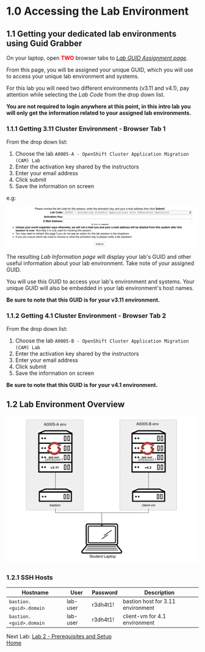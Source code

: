 <a id="markdown-accessing-lab-environment" name="accessing-lab-environment"></a>
# 1.0 Accessing the Lab Environment

## 1.1 Getting your dedicated lab environments using Guid Grabber

On your laptop, open <span style="color:red">**TWO**</span> browser tabs to [*Lab GUID Assignment page*](https://www.opentlc.com/gg/gg.cgi?profile=generic_tester).

From this page, you will be assigned your unique GUID, which you will use to access your unique lab environment and systems.

For this lab you will need two different environments (v3.11 and v4.1), pay attention while selecting the *Lab Code* from the drop down list.

**You are not required to login anywhere at this point, in this intro lab you will only get the information related to your assigned lab environments.**

### 1.1.1 Getting 3.11 Cluster Environment - Browser Tab 1

From the drop down list:

1. Choose the lab `A0005-A - OpenShift Cluster Application Migration (CAM) Lab`
2. Enter the activation key shared by the instructors
3. Enter your email address
4. Click submit
5. Save the information on screen

e.g:

![Request Env GuidGrabber](screenshots/lab1/request-env-gg.png)

The resulting *Lab Information page* will display your lab's GUID and other useful information about your lab environment.
Take note of your assigned GUID.

You will use this GUID to access your lab's environment and systems.
Your unique GUID will also be embedded in your lab environment's host names.

**Be sure to note that this GUID is for your v3.11 environment.**

### 1.1.2 Getting 4.1 Cluster Environment - Browser Tab 2

From the drop down list:

1. Choose the lab `A0005-B - OpenShift Cluster Application Migration (CAM) Lab`
2. Enter the activation key shared by the instructors
3. Enter your email address
4. Click submit
5. Save the information on screen

**Be sure to note that this GUID is for your v4.1 environment.**

## 1.2 Lab Environment Overview

![Lab Environment Overview](screenshots/lab1/lab-env-overview.png)

### 1.2.1 SSH Hosts

| Hostname | User | Password | Description |
| ---- | ---- | ---- | ---- |
|`bastion.<guid>.domain` |lab-user | r3dh4t1!| bastion host for 3.11 environment |
|`bastion.<guid>.domain` |lab-user | r3dh4t1! | client-vm for 4.1 environment |

Next Lab: [Lab 2 - Prerequisites and Setup](./2.md)<br>
[Home](./README.md)
